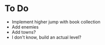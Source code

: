 # To Do
- Implement higher jump with book collection
- Add enemies
- Add towns?
- I don't know, build an actual level?
